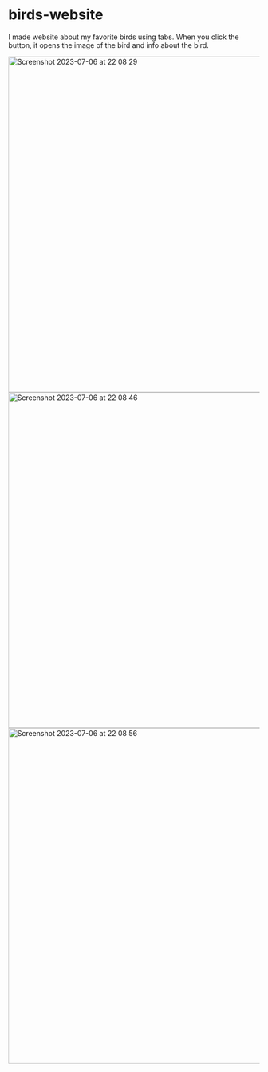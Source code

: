 # birds-website
I made website about my favorite birds using tabs. When you click the button, it opens the image of the bird and info about the bird.

<img width="673" alt="Screenshot 2023-07-06 at 22 08 29" src="https://github.com/berilcinel/birds-website/assets/113047215/c3913e70-3020-4dcd-a8e6-f47274add82d">

<img width="673" alt="Screenshot 2023-07-06 at 22 08 46" src="https://github.com/berilcinel/birds-website/assets/113047215/1463b165-d9f0-4959-901f-1d1616bd54db">

<img width="673" alt="Screenshot 2023-07-06 at 22 08 56" src="https://github.com/berilcinel/birds-website/assets/113047215/e3025d42-0b80-4fc4-b829-48d04586dff3">
